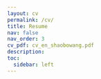 ```yaml
---
layout: cv
permalink: /cv/
title: Resume
nav: false
nav_order: 3
cv_pdf: cv_en_shaobowang.pdf
description:
toc:
  sidebar: left
---
```

